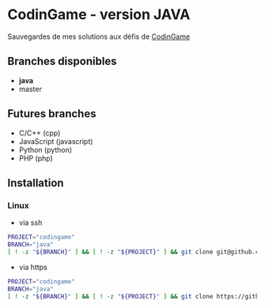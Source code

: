 # CodinGame - version JAVA
Sauvegardes de mes solutions aux défis de [CodinGame](https://www.codingame.com)

## Branches disponibles
 * **java**
 * master

## Futures branches
 * C/C++ (cpp)
 * JavaScript (javascript)
 * Python (python)
 * PHP (php)

## Installation

### Linux

* via ssh
```sh
PROJECT="codingame"
BRANCH="java"
[ ! -z "${BRANCH}" ] && [ ! -z "${PROJECT}" ] && git clone git@github.com:devmadinina/${PROJECT}.git -b ${BRANCH} ${PROJECT}/${PROJECT}.${BRANCH}
```
 * via https
```sh
PROJECT="codingame"
BRANCH="java"
[ ! -z "${BRANCH}" ] && [ ! -z "${PROJECT}" ] && git clone https://github.com/devmadinina/${PROJECT} -b ${BRANCH} ${PROJECT}/${PROJECT}.${BRANCH}
```
